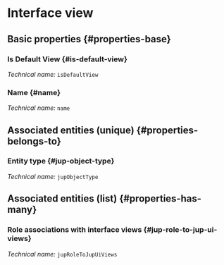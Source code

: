 # Interface view
<!--- THIS FILE IS GENERATED PLEASE DO NOT EDIT IT DIRECTLY --->



## Basic properties {#properties-base}

### Is Default View {#is-default-view}



*Technical name:* ```isDefaultView```

### Name {#name}



*Technical name:* ```name```


## Associated entities (unique) {#properties-belongs-to}

### Entity type {#jup-object-type}



*Technical name:* ```jupObjectType```


## Associated entities (list) {#properties-has-many}

### Role associations with interface views {#jup-role-to-jup-ui-views}



*Technical name:* ```jupRoleToJupUiViews```




